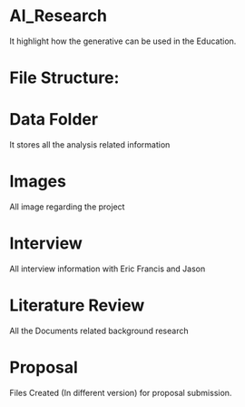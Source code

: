 # AI_Research
It highlight how the generative can be used in the Education. 

# File Structure: 
# Data Folder
It stores all the analysis related information

# Images
All image regarding the project

# Interview
All interview information with Eric Francis and Jason

# Literature Review
All the Documents related background research

# Proposal
Files Created (In different version) for proposal submission. 
